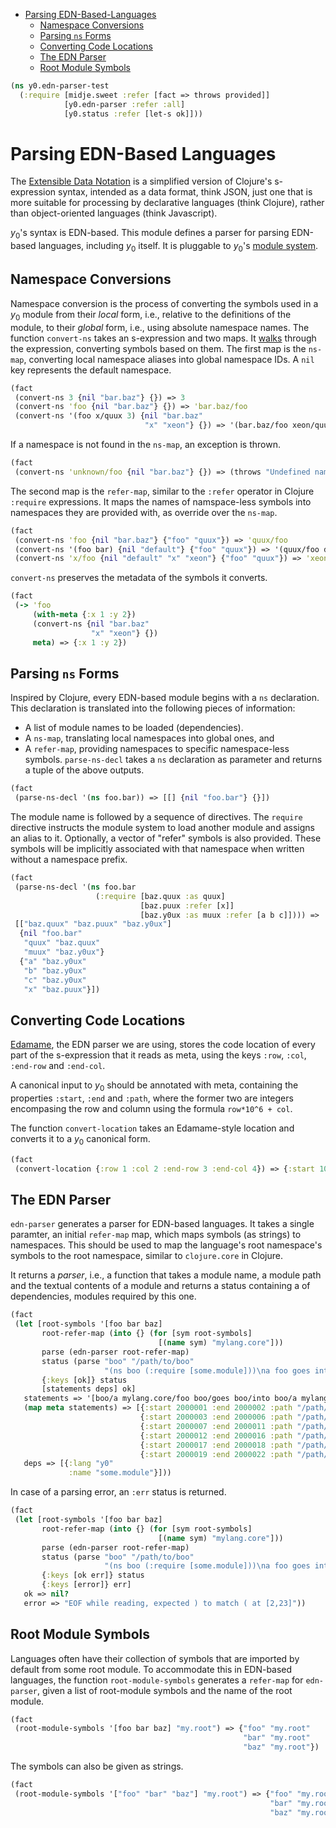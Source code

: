 * [Parsing EDN-Based-Languages](#parsing-edn-based-languages)
  * [Namespace Conversions](#namespace-conversions)
  * [Parsing `ns` Forms](#parsing-`ns`-forms)
  * [Converting Code Locations](#converting-code-locations)
  * [The EDN Parser](#the-edn-parser)
  * [Root Module Symbols](#root-module-symbols)
```clojure
(ns y0.edn-parser-test
  (:require [midje.sweet :refer [fact => throws provided]]
            [y0.edn-parser :refer :all]
            [y0.status :refer [let-s ok]]))

```
# Parsing EDN-Based Languages

The [Extensible Data Notation](https://github.com/edn-format/edn) is a
simplified version of Clojure's s-expression syntax, intended as a data
format, think JSON, just one that is more suitable for processing by
declarative languages (think Clojure), rather than object-oriented languages
(think Javascript).

$y_0$'s syntax is EDN-based. This module defines a parser for parsing
EDN-based languages, including $y_0$ itself. It is pluggable to $y_0$'s
[module system](modules.md).

## Namespace Conversions

Namespace conversion is the process of converting the symbols used in a $y_0$ module from their
_local_ form, i.e., relative to the definitions of the module, to their _global_ form,
i.e., using absolute namespace names.
The function `convert-ns` takes an s-expression and two maps.
It [walks](term_utils.md#meta-preserving-postwalk) through the expression, converting symbols
based on them.
The first map is the `ns-map`, converting local namespace aliases into global namespace IDs.
A `nil` key represents the default namespace.
```clojure
(fact
 (convert-ns 3 {nil "bar.baz"} {}) => 3
 (convert-ns 'foo {nil "bar.baz"} {}) => 'bar.baz/foo
 (convert-ns '(foo x/quux 3) {nil "bar.baz"
                              "x" "xeon"} {}) => '(bar.baz/foo xeon/quux 3))

```
If a namespace is not found in the `ns-map`, an exception is thrown.
```clojure
(fact
 (convert-ns 'unknown/foo {nil "bar.baz"} {}) => (throws "Undefined namespace: unknown"))

```
The second map is the `refer-map`, similar to the `:refer` operator in Clojure `:require` expressions.
It maps the names of namspace-less symbols into namespaces they are provided with, as override over
the `ns-map`.
```clojure
(fact
 (convert-ns 'foo {nil "bar.baz"} {"foo" "quux"}) => 'quux/foo
 (convert-ns '(foo bar) {nil "default"} {"foo" "quux"}) => '(quux/foo default/bar)
 (convert-ns 'x/foo {nil "default" "x" "xeon"} {"foo" "quux"}) => 'xeon/foo)

```
`convert-ns` preserves the metadata of the symbols it converts.
```clojure
(fact
 (-> 'foo
     (with-meta {:x 1 :y 2})
     (convert-ns {nil "bar.baz"
                  "x" "xeon"} {})
     meta) => {:x 1 :y 2})

```
## Parsing `ns` Forms

Inspired by Clojure, every EDN-based module begins with a `ns` declaration.
This declaration is translated into the following pieces of information:
* A list of module names to be loaded (dependencies).
* A `ns-map`, translating local namespaces into global ones, and
* A `refer-map`, providing namespaces to specific namespace-less symbols.
`parse-ns-decl` takes a `ns` declaration as parameter and returns a tuple of the above outputs.
```clojure
(fact
 (parse-ns-decl '(ns foo.bar)) => [[] {nil "foo.bar"} {}])

```
The module name is followed by a sequence of directives. The `require` directive instructs the module system
to load another module and assigns an alias to it.
Optionally, a vector of "refer" symbols is also provided.
These symbols will be implicitly associated with that namespace when written without a namespace prefix.
```clojure
(fact
 (parse-ns-decl '(ns foo.bar
                   (:require [baz.quux :as quux]
                             [baz.puux :refer [x]]
                             [baz.y0ux :as muux :refer [a b c]]))) =>
 [["baz.quux" "baz.puux" "baz.y0ux"]
  {nil "foo.bar"
   "quux" "baz.quux"
   "muux" "baz.y0ux"}
  {"a" "baz.y0ux"
   "b" "baz.y0ux"
   "c" "baz.y0ux"
   "x" "baz.puux"}])

```
## Converting Code Locations

[Edamame](https://github.com/borkdude/edamame), the EDN parser we are using,
stores the code location of every part of the s-expression that it reads as
meta, using the keys `:row`, `:col`, `:end-row` and `:end-col`.

A canonical input to $y_0$ should be annotated with meta, containing the
properties `:start`, `:end` and `:path`, where the former two are integers
encompasing the row and column using the formula `row*10^6 + col`.

The function `convert-location` takes an Edamame-style location and converts
it to a $y_0$ canonical form.
```clojure
(fact
 (convert-location {:row 1 :col 2 :end-row 3 :end-col 4}) => {:start 1000002 :end 3000004})

```
## The EDN Parser

`edn-parser` generates a parser for EDN-based languages. It takes a single
paramter, an initial `refer-map` map, which maps symbols (as strings) to
namespaces. This should be used to map the language's root namespace's
symbols to the root namespace, similar to `clojure.core` in Clojure.

It returns a _parser_, i.e., a function that takes a module name, a module
path and the textual contents of a module and returns a status containing a
of dependencies, modules required by this one.
```clojure
(fact
 (let [root-symbols '[foo bar baz]
       root-refer-map (into {} (for [sym root-symbols]
                                 [(name sym) "mylang.core"]))
       parse (edn-parser root-refer-map)
       status (parse "boo" "/path/to/boo"
                     "(ns boo (:require [some.module]))\na foo goes into a bar")
       {:keys [ok]} status
       [statements deps] ok]
   statements => '[boo/a mylang.core/foo boo/goes boo/into boo/a mylang.core/bar]
   (map meta statements) => [{:start 2000001 :end 2000002 :path "/path/to/boo"}
                             {:start 2000003 :end 2000006 :path "/path/to/boo"}
                             {:start 2000007 :end 2000011 :path "/path/to/boo"}
                             {:start 2000012 :end 2000016 :path "/path/to/boo"}
                             {:start 2000017 :end 2000018 :path "/path/to/boo"}
                             {:start 2000019 :end 2000022 :path "/path/to/boo"}]
   deps => [{:lang "y0"
             :name "some.module"}]))

```
In case of a parsing error, an `:err` status is returned.
```clojure
(fact
 (let [root-symbols '[foo bar baz]
       root-refer-map (into {} (for [sym root-symbols]
                                 [(name sym) "mylang.core"]))
       parse (edn-parser root-refer-map)
       status (parse "boo" "/path/to/boo"
                     "(ns boo (:require [some.module]))\na foo goes into a bar (")
       {:keys [ok err]} status
       {:keys [error]} err]
   ok => nil?
   error => "EOF while reading, expected ) to match ( at [2,23]"))

```
## Root Module Symbols

Languages often have their collection of symbols that are imported by default
from some root module. To accommodate this in EDN-based languages, the
function `root-module-symbols` generates a `refer-map` for `edn-parser`,
given a list of root-module symbols and the name of the root module.
```clojure
(fact
 (root-module-symbols '[foo bar baz] "my.root") => {"foo" "my.root"
                                                    "bar" "my.root"
                                                    "baz" "my.root"})

```
The symbols can also be given as strings.
```clojure
(fact
 (root-module-symbols '["foo" "bar" "baz"] "my.root") => {"foo" "my.root"
                                                          "bar" "my.root"
                                                          "baz" "my.root"})
```

